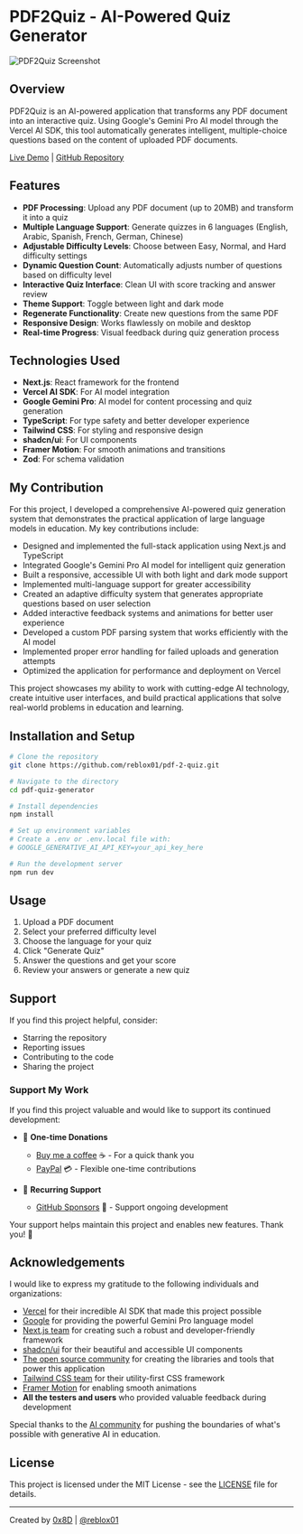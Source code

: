 # PDF2Quiz - AI-Powered Quiz Generator

![PDF2Quiz Screenshot](https://github.com/reblox01/pdf-to-quiz-generator/blob/81870b3ae155b7f1e386f9d633947a1754a81e5b/public/preview.png)

## Overview

PDF2Quiz is an AI-powered application that transforms any PDF document into an interactive quiz. Using Google's Gemini Pro AI model through the Vercel AI SDK, this tool automatically generates intelligent, multiple-choice questions based on the content of uploaded PDF documents.

[Live Demo](https://pdf2puiiz.vercel.app) | [GitHub Repository](https://github.com/reblox01/pdf-2-quiz.git)

## Features

- **PDF Processing**: Upload any PDF document (up to 20MB) and transform it into a quiz
- **Multiple Language Support**: Generate quizzes in 6 languages (English, Arabic, Spanish, French, German, Chinese)
- **Adjustable Difficulty Levels**: Choose between Easy, Normal, and Hard difficulty settings
- **Dynamic Question Count**: Automatically adjusts number of questions based on difficulty level
- **Interactive Quiz Interface**: Clean UI with score tracking and answer review
- **Theme Support**: Toggle between light and dark mode
- **Regenerate Functionality**: Create new questions from the same PDF
- **Responsive Design**: Works flawlessly on mobile and desktop
- **Real-time Progress**: Visual feedback during quiz generation process

## Technologies Used

- **Next.js**: React framework for the frontend
- **Vercel AI SDK**: For AI model integration
- **Google Gemini Pro**: AI model for content processing and quiz generation
- **TypeScript**: For type safety and better developer experience
- **Tailwind CSS**: For styling and responsive design
- **shadcn/ui**: For UI components
- **Framer Motion**: For smooth animations and transitions
- **Zod**: For schema validation

## My Contribution

For this project, I developed a comprehensive AI-powered quiz generation system that demonstrates the practical application of large language models in education. My key contributions include:

- Designed and implemented the full-stack application using Next.js and TypeScript
- Integrated Google's Gemini Pro AI model for intelligent quiz generation
- Built a responsive, accessible UI with both light and dark mode support
- Implemented multi-language support for greater accessibility
- Created an adaptive difficulty system that generates appropriate questions based on user selection
- Added interactive feedback systems and animations for better user experience
- Developed a custom PDF parsing system that works efficiently with the AI model
- Implemented proper error handling for failed uploads and generation attempts
- Optimized the application for performance and deployment on Vercel

This project showcases my ability to work with cutting-edge AI technology, create intuitive user interfaces, and build practical applications that solve real-world problems in education and learning.

## Installation and Setup

```bash
# Clone the repository
git clone https://github.com/reblox01/pdf-2-quiz.git

# Navigate to the directory
cd pdf-quiz-generator

# Install dependencies
npm install

# Set up environment variables
# Create a .env or .env.local file with:
# GOOGLE_GENERATIVE_AI_API_KEY=your_api_key_here

# Run the development server
npm run dev
```

## Usage

1. Upload a PDF document
2. Select your preferred difficulty level
3. Choose the language for your quiz
4. Click "Generate Quiz"
5. Answer the questions and get your score
6. Review your answers or generate a new quiz

## Support

If you find this project helpful, consider:

- Starring the repository
- Reporting issues
- Contributing to the code
- Sharing the project

### Support My Work

If you find this project valuable and would like to support its continued development:

- 💖 **One-time Donations**
  - [Buy me a coffee](https://www.buymeacoffee.com/arosck1) ☕ - For a quick thank you
  - [PayPal](https://paypal.me/arosck1) 💳 - Flexible one-time contributions
  
- 🌟 **Recurring Support** 
  - [GitHub Sponsors](https://github.com/sponsors/arosck1) 💝 - Support ongoing development

Your support helps maintain this project and enables new features. Thank you! 🙏

## Acknowledgements

I would like to express my gratitude to the following individuals and organizations:

- [Vercel](https://vercel.com) for their incredible AI SDK that made this project possible
- [Google](https://ai.google.dev) for providing the powerful Gemini Pro language model
- [Next.js team](https://nextjs.org) for creating such a robust and developer-friendly framework
- [shadcn/ui](https://ui.shadcn.com) for their beautiful and accessible UI components
- [The open source community](https://github.com) for creating the libraries and tools that power this application
- [Tailwind CSS team](https://tailwindcss.com) for their utility-first CSS framework
- [Framer Motion](https://www.framer.com/motion) for enabling smooth animations
- **All the testers and users** who provided valuable feedback during development

Special thanks to the [AI community](https://huggingface.co) for pushing the boundaries of what's possible with generative AI in education.

## License

This project is licensed under the MIT License - see the [LICENSE](LICENSE) file for details.

---

Created by [0x8D](https://sohail-koutari.vercel.app) | [@reblox01](https://github.com/reblox01)

